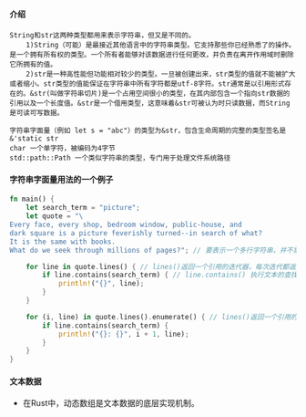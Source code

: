 #### 介绍

    String和str这两种类型都用来表示字符串，但又是不同的。
        1)String（可能）是最接近其他语言中的字符串类型。它支持那些你已经熟悉了的操作。是一个拥有所有权的类型。一个所有者能够对该数据进行任何更改，并负责在离开作用域时删除它所拥有的值。
        2)str是一种高性能但功能相对较少的类型。一旦被创建出来，str类型的值就不能被扩大或者缩小。str类型的值能保证在字符串中所有字符都是utf-8字符。str通常是以引用形式存在的。&str(叫做字符串切片)是一个占用空间很小的类型，在其内部包含一个指向str数据的引用以及一个长度值。&str是一个借用类型，这意味着&str可被认为时只读数据，而String是可读可写数据。

    字符串字面量（例如 let s = "abc"）的类型为&str，包含生命周期的完整的类型签名是 &'static str
    char 一个单字符，被编码为4字节
    std::path::Path 一个类似字符串的类型，专门用于处理文件系统路径

#### 字符串字面量用法的一个例子

``` rust
fn main() {
    let search_term = "picture";
    let quote = "\
Every face, every shop, bedroom window, public-house, and
dark square is a picture feverishly turned--in search of what?
It is the same with books.
What do we seek through millions of pages?"; // 要表示一个多行字符串，并不需要特殊的语法。反斜线（\）字符会使编译器忽略掉紧跟着的换行符

    for line in quote.lines() { // lines()返回一个引用的迭代器，每次迭代都返回此文本中的一行。Rust会按照每种操作系统的约定来表示相应的换行符。quote.lines()表示按行迭代，并且是以跨平台的方式来实现的。
        if line.contains(search_term) { // line.contains() 执行文本的查找
            println!("{}", line);
        }
    }

    for (i, line) in quote.lines().enumerate() { // lines()返回一个引用的迭代器，可以和enumerate形成链式调用。
        if line.contains(search_term) {
            println!("{}: {}", i + 1, line);
        }
    }
}
```

#### 文本数据

- 在Rust中，动态数组是文本数据的底层实现机制。